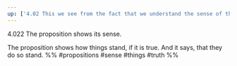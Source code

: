 ```yaml
---
up: ['4.02 This we see from the fact that we understand the sense of the propositional sign']
---
```

4.022 The proposition shows its sense.

The proposition shows how things stand, if it is true. And it says, that they do so stand.
%%
#propositions #sense #things #truth %%